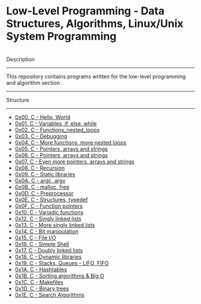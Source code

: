 # Low-Level Programming - Data Structures, Algorithms, Linux/Unix System Programming
<br>
Description
<hr>
This repository contains programs written for the low-level programming and algorithm section .
<hr>
Structure
<hr>
<ul>
<li><a href="/0x00-hello_world">0x00. C - Hello, World</a></li>
<li><a href="/weldsh2535/alx-low_level_programming/tree/main/0x01-variables_if_else_while">0x01. C - Variables, if, else, while</a></li>
<li><a href="/weldsh2535/alx-low_level_programming/tree/main/0x02-functions_nested_loops">0x02. C - Functions_nested_loops</a></li>
<li><a href="/weldsh2535/alx-low_level_programming/tree/main/0x03-debugging">0x03. C - Debugging</a></li>
<li><a href="/weldsh2535/alx-low_level_programming/tree/main/0x04-more_functions_nested_loops">0x04. C - More functions, more nested loops</a></li>
<li><a href="/weldsh2535/alx-low_level_programming/tree/main/0x05-pointers_arrays_strings">0x05. C - Pointers, arrays and strings</li>
<li><a href="/weldsh2535/alx-low_level_programming/tree/main/0x06-pointers_arrays_strings">0x06. C - Pointers, arrays and strings</a></li>
<li><a href="/weldsh2535/alx-low_level_programming/tree/main/0x07-pointers_arrays_strings">0x07. C - Even more pointers, arrays and strings</a></li>
<li><a href="/weldsh2535/alx-low_level_programming/tree/main/0x08-recursion">0x08. C - Recursion</a></li>
<li><a href="/weldsh2535/alx-low_level_programming/tree/main/0x09-static_libraries">0x09. C - Static libraries</a></li>
<li><a href="/weldsh2535/alx-low_level_programming/tree/main/0x0A-argc_argv">0x0A. C - argc, argv</a></li>
<li><a href="/weldsh2535/alx-low_level_programming/tree/main/0x0B-malloc_free">0x0B. C - malloc, free</a></li>
<li><a href="/weldsh2535/alx-low_level_programming/tree/main/0x0D-preprocessor">0x0D. C - Preprocessor</a></li>
<li><a href="/weldsh2535/alx-low_level_programming/tree/main/0x0E-structures_typedef">0x0E. C - Structures, typedef</a></li>
<li><a href="/weldsh2535/alx-low_level_programming/tree/main/0x0F-function_pointers">0x0F. C - Function pointers</a></li>
<li><a href="/weldsh2535/alx-low_level_programming/tree/main/0x10-variadic_functions">0x10. C - Variadic functions</a></li>
<!--<li><a href="/weldsh2535/alx-low_level_programming/tree/main/">0x11. C - printf</a></li>-->
<li><a href="/weldsh2535/alx-low_level_programming/tree/main/0x12-singly_linked_lists">0x12. C - Singly linked lists</a></li>
<li><a href="/weldsh2535/alx-low_level_programming/tree/main/0x13-more_singly_linked_lists">0x13. C - More singly linked lists</a></li>
<li><a href="/weldsh2535/alx-low_level_programming/tree/main/0x14-bit_manipulation">0x14. C - Bit manipulation</a></li>
<li><a href="/weldsh2535/alx-low_level_programming/tree/main/0x15-file_io">0x15. C - File I/O</a> </li>
<li><a href="/weldsh2535/alx-low_level_programming/tree/main/0x01-variables_if_else_while">0x16. C - Simple Shell</a></li>
<li><a href="/weldsh2535/alx-low_level_programming/tree/main/0x17-doubly_linked_lists">0x17. C - Doubly linked lists</a></li>
<li><a href="/weldsh2535/alx-low_level_programming/tree/main/0x18-dynamic_libraries">0x18. C - Dynamic libraries</a></li>
<li><a href="/weldsh2535/alx-low_level_programming/tree/main/">0x19. C - Stacks, Queues - LIFO, FIFO</a></li>
<li><a href="/weldsh2535/alx-low_level_programming/tree/main/0x1A-hash_tables">0x1A. C - Hashtables</a></li>
<li><a href="/weldsh2535/alx-low_level_programming/tree/main/">0x1B. C - Sorting algorithms & Big O</a></li>
<li><a href="/weldsh2535/alx-low_level_programming/tree/main/0x1C-makefiles">0x1C. C - Makefiles</a></li>
<li><a href="/weldsh2535/alx-low_level_programming/tree/main/0x01-variables_if_else_while">0x1D. C - Binary trees</a></li>
<li><a href="/weldsh2535/alx-low_level_programming/tree/main/0x1E-search_algorithms">0x1E. C - Search Algorithms</a></li>
</ul>

